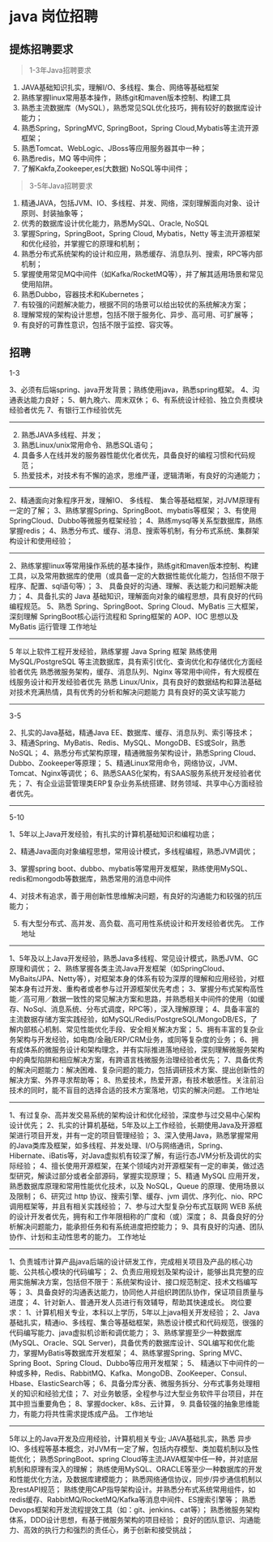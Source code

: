 # java 岗位招聘

## 提炼招聘要求

> 1-3年Java招聘要求

1. JAVA基础知识扎实，理解I/O、多线程、集合、网络等基础框架
2. 熟练掌握linux常用基本操作，熟练git和maven版本控制、构建工具
3. 熟悉主流数据库（MySQL），熟悉常见SQL优化技巧，拥有较好的数据库设计能力；
4. 熟悉Spring，SpringMVC, SpringBoot，Spring Cloud,Mybatis等主流开源框架；
5. 熟悉Tomcat、WebLogic、JBoss等应用服务器其中一种；
5. 熟悉redis，MQ 等中间件；
6. 了解Kakfa,Zookeeper,es(大数据) NoSQL等中间件；


> 3-5年Java招聘要求

1. 精通JAVA，包括JVM、IO、多线程、并发、网络，深刻理解面向对象、设计原则、封装抽象等；
2. 优秀的数据库设计优化能力，熟悉MySQL、Oracle, NoSQL
3. 掌握Spring，SpringBoot，Spring Cloud, Mybatis，Netty 等主流开源框架和优化经验，并掌握它的原理和机制；
4. 熟悉分布式系统架构的设计和应用，熟悉缓存、消息队列、搜索，RPC等内部机制；
5. 掌握使用常见MQ中间件（如Kafka/RocketMQ等），并了解其适用场景和常见使用陷阱。
6. 熟悉Dubbo，容器技术和Kubernetes；
7. 有较强的问题解决能力，根据不同的场景可以给出较优的系统解决方案；
8. 理解常规的架构设计思想，包括不限于服务化、异步、高可用、可扩展等；
9. 有良好的可靠性意识，包括不限于监控、容灾等。

## 招聘

1-3

3、必须有后端spring、java开发背景；熟练使用java，熟悉spring框架。
4、沟通表达能力良好；
5、朝九晚六、周末双休；
6、有系统设计经验、独立负责模块经验者优先
7、有银行工作经验优先

---

2. 熟悉JAVA多线程、并发；
3. 熟悉Linux/unix常用命令、熟悉SQL语句；
4. 具备多人在线并发的服务器性能优化者优先，具备良好的编程习惯和代码规范； 
5. 热爱技术，对技术有不懈的追求，思维严谨，逻辑清晰，有良好的沟通能力；

---

2、精通面向对象程序开发，理解IO、 多线程、 集合等基础框架，对JVM原理有一定的了解；
3、熟练掌握Spring、SpringBoot、mybatis等框架；
3、有使用SpringCloud、Dubbo等微服务框架经验；
4、熟练mysql等关系型数据库，熟练掌握redis；
4、熟悉分布式、缓存、消息、搜索等机制，有分布式系统、集群架构设计和使用经验；

---

2、熟练掌握linux等常用操作系统的基本操作，熟练git和maven版本控制、构建工具，以及常用数据库的使用（或具备一定的大数据性能优化能力，包括但不限于程序、配置、sql语句等）；
3、 具备良好的沟通、理解、表达能力和问题解决能力；
4、具备扎实的 Java 基础知识，理解面向对象的编程思想，具有良好的代码编程规范。
5、熟悉 Spring、SpringBoot、Spring Cloud、MyBatis 三大框架，深刻理解 SpringBoot核心运行流程和 Spring框架的 AOP、IOC 思想以及 MyBatis 运行管理
工作地址


---

5 年以上软件工程开发经验，熟练掌握 Java Spring 框架
熟练使用 MySQL/PostgreSQL 等主流数据库，具有索引优化、查询优化和存储优化方面经验者优先
熟悉微服务架构，缓存、消息队列、Nginx 等常用中间件，有大规模在线服务设计和开发经验者优先
熟悉 Linux/Unix，具有良好的数据结构和算法基础
对技术充满热情，具有优秀的分析和解决问题能力
具有良好的英文读写能力


---
3-5

2、扎实的Java基础，精通Java EE、数据库、缓存、消息队列、索引等技术；
3、精通Spring、MyBatis、Redis、MySQL、MongoDB、ES或Solr，熟悉NoSQL；
4、熟悉分布式架构原理，精通微服务架构设计，熟悉Spring Cloud、Dubbo、Zookeeper等原理；
5、精通Linux常用命令，网络协议，JVM、Tomcat、Nginx等调优；
6、熟悉SAAS化架构，有SAAS服务系统开发经验者优先；
7、有企业运营管理类ERP复杂业务系统搭建、财务领域、共享中心方面经验者优先。

---

5-10


1、5年以上Java开发经验，有扎实的计算机基础知识和编程功底；

2、精通Java面向对象编程思想，常用设计模式，多线程编程，熟悉JVM调优；

3、掌握spring boot、dubbo、mybatis等常用开发框架，熟练使用MySQL、redis和mongodb等数据库，熟悉常用的消息中间件

4、对技术有追求，善于用创新性思维解决问题，有良好的沟通能力和较强的抗压能力；

5. 有大型分布式、高并发、高负载、高可用性系统设计和开发经验者优先。
工作地址


---

1、5年及以上Java开发经验，熟悉Java多线程、常见设计模式，熟悉JVM、GC原理和调优；
2、熟练掌握各类主流Java开发框架（如SpringCloud、MyBaits/JPA、Netty等），对框架本身的体系有较为深厚的理解和应用经验，对框架本身有过开发、重构者或者参与过开源框架优先考虑；
3、掌握分布式架构高性能／高可用／数据一致性的常见解决方案和思路，并熟悉相关中间件的使用（如缓存、NoSql、消息系统、分布式调度，RPC等），深入理解原理；
4、具备丰富的主流数据存储方案实践经验，如MySQL/Redis/PostgreSQL/MongoDB/ES，了解内部核心机制、常见性能优化手段、安全相关解决方案；
5、拥有丰富的复杂业务架构与开发经验，如电商/金融/ERP/CRM业务，或同等复杂度的业务；
6、拥有成体系的微服务设计和架构理念，并有实际推进落地经验，深刻理解微服务架构中的典型陷阱和相应解决方案，有跨语言栈微服务治理经验者优先；
7、具备优秀的解决问题能力：解决困难、复杂问题的能力，包括调研技术方案、提出创新性的解决方案、外界寻求帮助等；
8、热爱技术，热爱开源，有技术敏感性。关注前沿技术的同时，能不盲目的选择合适的技术方案落地，切实的解决问题。
工作地址


---

1、有过复杂、高并发交易系统的架构设计和优化经验，深度参与过交易中心架构设计优先；
2、扎实的计算机基础，5年及以上工作经验，长期使用Java及开源框架进行项目开发，并有一定的项目管理经验；
3、深入使用Java，熟悉掌握常用的Java类库及框架，如多线程、并发处理、I/O与网络通讯，Spring、Hibernate、iBatis等，对Java虚拟机有较深了解，有运行态JVM分析及调优的实际经验；
4、擅长使用开源框架，在某个领域内对开源框架有一定的审美，做过选型研究，解读过部分或者全部源码，掌握实现原理；
5、精通 MySQL 应用开发，熟悉数据库原理和常用性能优化技术，以及 NoSQL，Queue 的原理、使用场景以及限制；
6、研究过 http 协议、搜索引擎、缓存、jvm 调优、序列化、nio、RPC 调用框架等，并且有相关实践经验；
7、参与过大型复杂分布式互联网 WEB 系统的设计开发者优先，拥有和工作年限相称的广度和（或）深度；
8、具备良好的分析解决问题能力，能承担任务和有系统进度把控能力；
9、具有良好的沟通、团队协作、计划和主动性思考的能力。
工作地址

---

1、负责城市计算产品java后端的设计研发工作，完成相关项目及产品的核心功能、公共核心模块的代码编写；
2、负责应用规划及架构设计，能够出具完整的应用实施解决方案，包括但不限于：系统架构设计、接口规范制定、技术文档编写等；
3、具备良好的沟通表达能力，协同他人并组织跨团队协作，保证项目质量与进度；
4、针对新人、普通开发人员进行有效辅导，帮助其快速成长。
岗位要求：
1、计算机相关专业，本科以上学历，5年以上java相关开发经验；
2、Java基础扎实，精通io、多线程、集合等基础框架，熟悉设计模式和代码规范，很强的代码编写能力、java虚拟机诊断和调优能力；
3、熟练掌握至少一种数据库(MySQL、Oracle、SQL Server)，具备优秀的数据库设计、SQL编写和优化能力，掌握MyBatis等数据库开发框架；
4、熟练掌握Spring、Spring MVC、Spring Boot、Spring Cloud、Dubbo等应用开发框架；
5、 精通以下中间件的一种或多种，Redis、RabbitMQ、Kafka、MongoDB、ZooKeeper、Consul、Hbase、ElasticSearch等；
6、具备分库分表、微服务拆分、分布式事务处理相关的知识和经验尤佳；
7、对业务敏感，全程参与过大型业务软件平台项目，并在其中担当重要角色；
8、掌握docker、k8s、云计算，
9. 具备较强的抽象思维能力，有能力将共性需求提炼成产品。
工作地址

---

5年以上的Java开发及应用经验，计算机相关专业;
JAVA基础扎实，熟悉 异步IO、多线程等基本概念，对JVM有一定了解，包括内存模型、类加载机制以及性能优化；
熟悉SpringBoot、spring Cloud等主流JAVA框架中任一种，并对底层机制和原理有深入的理解；
熟练使用MySQL、ORACLE等至少一种数据库的开发和性能优化方法，及数据库建模能力；
熟悉网络通信协议，同步/异步通信机制以及restAPI规范；
熟练使用CAP指导架构设计。并熟悉分布式系统常用组件，如redis缓存、RabbitMQ/RocketMQ/Kafka等消息中间件、ES搜索引擎等；
熟悉Devops框架和开发流程提效工具（如：git、jenkins、cat等）；
熟悉微服务架构体系，DDD设计思想，有基于微服务架构的项目经验；
良好的团队意识、沟通能力、高效的执行力和强烈的责任心，勇于创新和接受挑战；